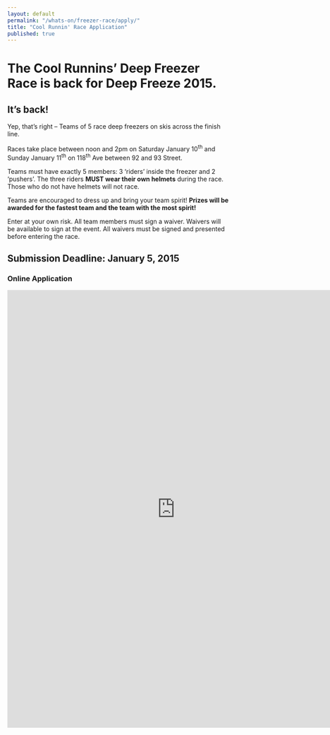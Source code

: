 ```yaml
---
layout: default
permalink: "/whats-on/freezer-race/apply/"
title: "Cool Runnin' Race Application"
published: true
---
```


# The Cool Runnins’ Deep Freezer Race is back for Deep Freeze 2015.

## It’s back!

Yep, that’s right – Teams of 5 race deep freezers on skis across the finish line.

Races take place between noon and 2pm on Saturday January 10<sup>th</sup> and Sunday January 11<sup>th</sup> on 118<sup>th</sup> Ave between 92 and 93 Street.

Teams must have exactly 5 members: 3 ‘riders’ inside the freezer and 2 ‘pushers’. The three riders **MUST wear their own helmets** during the race. Those who do not have helmets will not race.

Teams are encouraged to dress up and bring your team spirit! **Prizes will be awarded for the fastest team and the team with the most spirit!**

Enter at your own risk. All team members must sign a waiver. Waivers will be available to sign at the event. All waivers must be signed and presented before entering the race.

## Submission Deadline: January 5, 2015

<!--To enter, fill out the form below or download the [PDF application](https://www.dropbox.com/s/1b8918smid7wtur/2013-deepfreeze-race-application.pdf) and send it to **9351 118 Ave, Edmonton, AB T5G 0N3**. Deadline January 5, 2015. -->

### Online Application

<iframe width="760" height="991" frameborder="0" marginheight="0" marginwidth="0" src="https://docs.google.com/spreadsheet/embeddedform?formkey=dGYwMC1QMkk5YkM1N3R0blV5MUgxd1E6MQ"></iframe>